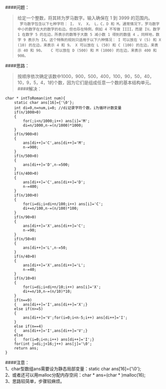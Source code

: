 ####问题：<br>
> 给定一个整数，将其转为罗马数字。输入确保在 1 到 3999 的范围内。<br>
` 罗马数字包含以下七种字符： I， V， X， L，C，D 和 M。通常情况下，罗马数字中小的数字在大的数字的右边。但也存在特例，例如 4 不写做 IIII，而是 IV。数字 1 在数字 5 的左边，所表示的数等于大数 5 减小数 1 得到的数值 4 。同样地，数字 9 表示为 IX。这个特殊的规则只适用于以下六种情况：
    I 可以放在 V (5) 和 X (10) 的左边，来表示 4 和 9。
    X 可以放在 L (50) 和 C (100) 的左边，来表示 40 和 90。  
    C 可以放在 D (500) 和 M (1000) 的左边，来表示 400 和 900。` 

####思路：<br>
> 按顺序依次确定该数中1000，900，500，400，100，90，50，40，10，9，5，4，1的个数，因为它们是组成任意一个数的基本结构单元。 <br>
####解决：
```
char * intToRoman(int num){
    static char ans[16]={'\0'};
    int di=0,n=num,i=0; //di记录字符个数，i为循环计数变量
    if(n/1000>0)  
    {   
        for(;i<n/1000;i++) ans[i]='M';
        di=n/1000,n-=(n/1000)*1000;
    }
    if(n/900>0)
    {
        ans[di++]='C',ans[di++]='M';
        n-=900;
    }
    if(n/500>0)
    {
        ans[di++]='D',n-=500;
    }
    if(n/400>0)
    {
        ans[di++]='C',ans[di++]='D';
        n-=400;
    }
    if(n/100>0)
    {
        for(i=di;i<di+n/100;i++) ans[i]='C';
        di+=n/100,n-=(n/100)*100; 
    }
    if(n/90>0)
    {
        ans[di++]='X',ans[di++]='C';
        n-=90;
    }
    if(n/50>0)
    {
        ans[di++]='L',n-=50;
    }
    if(n/40>0)
    {
        ans[di++]='X',ans[di++]='L';
        n-=40;
    }
    if(n/10>0)
    {
        for(i=di;i<di+n/10;i++) ans[i]='X';
        di+=n/10,n-=(n/10)*10;
    }
    if(n==9)
    {   ans[di++]='I',ans[di++]='X';}
    else if(n>=5)
    {
        ans[di++]='V';for(i=0;i<n-5;i++) ans[di++]='I';
    }
    else if(n==4) 
    {   ans[di++]='I',ans[di++]='V';}
    else
    {   for(i=0;i<n;i++) ans[di++]='I';}
    for(int j=di;j<16;j++) ans[j]='\0';
    return ans;
}
```
####注意：<br>
1、char型数组ans需要设为静态局部变量：static char ans[16]={'\0'};<br>
2、或者还可以用malloc分配内存空间：char * ans=(char * )malloc(16); <br>
3、思路较简单，步骤较麻烦。
